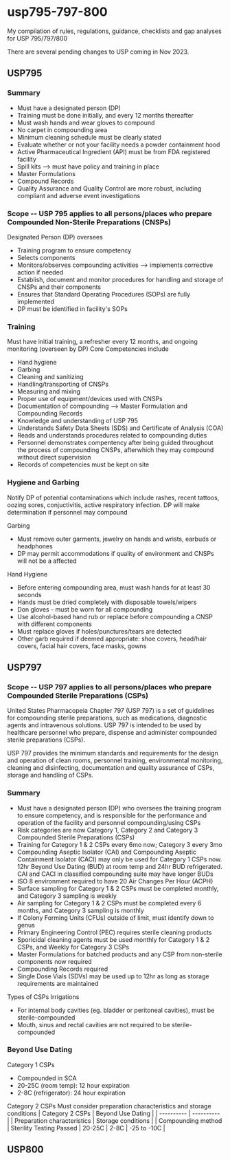 # usp795-797-800
My compilation of rules, regulations, guidance, checklists and gap analyses for USP 795/797/800 

There are several pending changes to USP coming in Nov 2023. 

## USP795
### Summary
- Must have a designated person (DP)
- Training must be done initially, and every 12 months thereafter
- Must wash hands and wear gloves to compound
- No carpet in compounding area
- Minimum cleaning schedule must be clearly stated
- Evaluate whether or not your facility needs a powder containment hood
- Active Pharmaceutical Ingredient (API) must be from FDA registered facility
- Spill kits --> must have policy and training in place
- Master Formulations
- Compound Records
- Quality Assurance and Quality Control are more robust, including compliant and adverse event investigations

### Scope -- USP 795 applies to all persons/places who prepare Compounded Non-Sterile Preparations (CNSPs)
Designated Person (DP) oversees
- Training program to ensure competency 
- Selects components
- Monitors/observes compounding activities --> implements corrective action if needed
- Establish, document and monitor procedures for handling and storage of CNSPs and their components
- Ensures that Standard Operating Procedures (SOPs) are fully implemented
- DP must be identified in facility's SOPs

### Training
Must have initial training, a refresher every 12 months, and ongoing monitoring (overseen by DP)
Core Competencies include
- Hand hygiene
- Garbing
- Cleaning and sanitizing 
- Handling/transporting of CNSPs
- Measuring and mixing
- Proper use of equipment/devices used with CNSPs
- Documentation of compounding --> Master Formulation and Compounding Records
- Knowledge and understanding of USP 795
- Understands Safety Data Sheets (SDS) and Certificate of Analysis (COA)
- Reads and understands procedures related to compounding duties
- Personnel demonstrates compentency after being guided throughout the process of compounding CNSPs, afterwhich they may compound without direct supervision
- Records of competencies must be kept on site

### Hygiene and Garbing
Notify DP of potential contaminations which include rashes, recent tattoos, oozing sores, conjuctivitis, active respiratory infection. DP will make determination if personnel may compound

Garbing
- Must remove outer garments, jewelry on hands and wrists, earbuds or headphones
- DP may permit accommodations if quality of environment and CNSPs will not be a affected

Hand Hygiene
- Before entering compounding area, must wash hands for at least 30 seconds
- Hands must be dried completely with disposable towels/wipers
- Don gloves - must be worn for all compounding
- Use alcohol-based hand rub or replace before compounding a CNSP with different components
- Must replace gloves if holes/punctures/tears are detected
- Other garb required if deemed appropriate: shoe covers, head/hair covers, facial hair covers, face masks, gowns

## USP797

### Scope -- USP 797 applies to all persons/places who prepare Compounded Sterile Preparations (CSPs)
United States Pharmacopeia Chapter 797 (USP 797) is a set of guidelines for compounding sterile preparations, such as medications, diagnostic agents and intravenous solutions. USP 797 is intended to be used by healthcare personnel who prepare, dispense and administer compounded sterile preparations (CSPs).

USP 797 provides the minimum standards and requirements for the design and operation of clean rooms, personnel training, environmental monitoring, cleaning and disinfecting, documentation and quality assurance of CSPs, storage and handling of CSPs.

### Summary
- Must have a designated person (DP) who oversees the training program to ensure competency, and is responsible for the performance and operation of the facility and personnel compounding/using CSPs
- Risk categories are now Category 1, Category 2 and Category 3 Compounded Sterile Preparations (CSPs)
- Training for Category 1 & 2 CSPs every 6mo now; Category 3 every 3mo
- Compounding Aseptic Isolator (CAI) and Compounding Aseptic Containment Isolator (CACI) may only be used for Category 1 CSPs now. 12hr Beyond Use Dating (BUD) at room temp and 24hr BUD refrigerated. CAI and CACI in classified compounding suite may have longer BUDs
- ISO 8 environment required to have 20 Air Changes Per Hour (ACPH)
- Surface sampling for Category 1 & 2 CSPs must be completed monthly, and Category 3 sampling is weekly
- Air sampling for Category 1 & 2 CSPs must be completed every 6 months, and Category 3 sampling is monthly
- If Colony Forming Units (CFUs) outside of limit, must identify down to genus
- Primary Engineering Control (PEC) requires sterile cleaning products
- Sporicidal cleaning agents must be used monthly for Category 1 & 2 CSPs, and Weekly for Category 3 CSPs
- Master Formulations for batched products and any CSP from non-sterile components now required
- Compounding Records required
- Single Dose Vials (SDVs) may be used up to 12hr as long as storage requirements are maintained

Types of CSPs
Irrigations
- For internal body cavities (eg. bladder or peritoneal cavities), must be sterile-compounded
- Mouth, sinus and rectal cavities are not required to be sterile-compounded

### Beyond Use Dating
Category 1 CSPs
- Compounded in SCA
- 20-25C (room temp): 12 hour expiration
- 2-8C (refrigerator): 24 hour expiration

Category 2 CSPs
Must consider preparation characteristics and storage conditions
| Category 2 CSPs | Beyond Use Dating |
| ---------- | ---------- |
| Preparation characteristics | Storage conditions |
| Compounding method | Sterility Testing Passed | 20-25C | 2-8C | -25 to -10C |

## USP800
